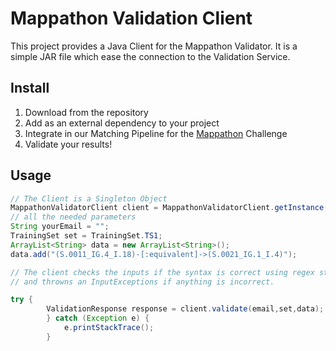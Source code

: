 # Mappathon Validation Client 
This project provides a Java Client for the Mappathon Validator. It is a simple JAR file which ease the connection to the Validation Service. 

## Install
1. Download from the repository
2. Add as an external dependency to your project
3. Integrate in our Matching Pipeline for the [Mappathon](https://www.mappathon.de) Challenge
4. Validate your results! 
## Usage

```java
// The Client is a Singleton Object 
MappathonValidatorClient client = MappathonValidatorClient.getInstance();
// all the needed parameters
String yourEmail = "";
TrainingSet set = TrainingSet.TS1;
ArrayList<String> data = new ArrayList<String>();
data.add("(S.0011_IG.4_I.18)-[:equivalent]->(S.0021_IG.1_I.4)");

// The client checks the inputs if the syntax is correct using regex statement 
// and throwns an InputExceptions if anything is incorrect.

try {
        ValidationResponse response = client.validate(email,set,data);
        } catch (Exception e) {
            e.printStackTrace();
        }
```
